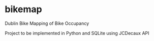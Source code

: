 # bikemap
Dublin Bike Mapping of Bike Occupancy

Project to be implemented in Python and SQLite using JCDecaux API
